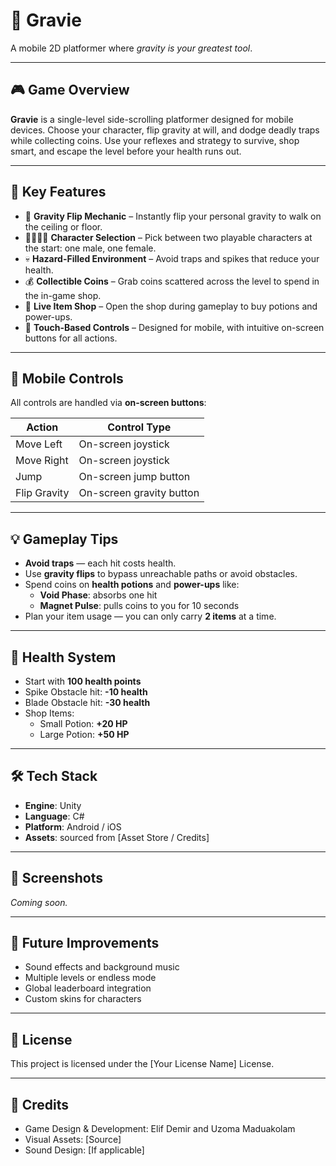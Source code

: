 # 🌌 Gravie

A mobile 2D platformer where *gravity is your greatest tool*.

---

## 🎮 Game Overview

**Gravie** is a single-level side-scrolling platformer designed for mobile devices. Choose your character, flip gravity at will, and dodge deadly traps while collecting coins. Use your reflexes and strategy to survive, shop smart, and escape the level before your health runs out.

---

## 🧩 Key Features

- 🔄 **Gravity Flip Mechanic** – Instantly flip your personal gravity to walk on the ceiling or floor.
- 🧍‍♂️🧍‍♀️ **Character Selection** – Pick between two playable characters at the start: one male, one female.
- 💀 **Hazard-Filled Environment** – Avoid traps and spikes that reduce your health.
- 💰 **Collectible Coins** – Grab coins scattered across the level to spend in the in-game shop.
- 🛒 **Live Item Shop** – Open the shop during gameplay to buy potions and power-ups.
- 📱 **Touch-Based Controls** – Designed for mobile, with intuitive on-screen buttons for all actions.

---

## 📱 Mobile Controls

All controls are handled via **on-screen buttons**:

| Action         | Control Type        |
|----------------|---------------------|
| Move Left     | On-screen joystick |
| Move Right     | On-screen joystick |
| Jump           | On-screen jump button |
| Flip Gravity   | On-screen gravity button |


---

## 💡 Gameplay Tips

- **Avoid traps** — each hit costs health.
- Use **gravity flips** to bypass unreachable paths or avoid obstacles.
- Spend coins on **health potions** and **power-ups** like:
  - **Void Phase**: absorbs one hit
  - **Magnet Pulse**: pulls coins to you for 10 seconds
- Plan your item usage — you can only carry **2 items** at a time.

---

## 🔋 Health System

- Start with **100 health points**
- Spike Obstacle hit: **-10 health**
- Blade Obstacle hit: **-30 health**
- Shop Items:
  - Small Potion: **+20 HP**
  - Large Potion: **+50 HP**

---

## 🛠️ Tech Stack

- **Engine**: Unity 
- **Language**: C# 
- **Platform**: Android / iOS
- **Assets**:  sourced from [Asset Store / Credits]

---

## 📸 Screenshots

*Coming soon.*

---

## 🚧 Future Improvements

- Sound effects and background music
- Multiple levels or endless mode
- Global leaderboard integration
- Custom skins for characters

---

## 📄 License

This project is licensed under the [Your License Name] License.

---

## 🙌 Credits

- Game Design & Development: Elif Demir and Uzoma Maduakolam
- Visual Assets: [Source]
- Sound Design: [If applicable]
